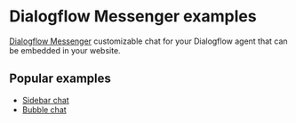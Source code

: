# Dialogflow Messenger examples
[Dialogflow Messenger](https://cloud.google.com/dialogflow/cx/docs/concept/integration/dialogflow-messenger) customizable chat for your Dialogflow agent that can be embedded in your website.

## Popular examples
* [Sidebar chat](sidebar)
* [Bubble chat](bubble)